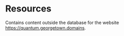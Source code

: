 # Resources
Contains content outside the database for the website https://quantum.georgetown.domains.
